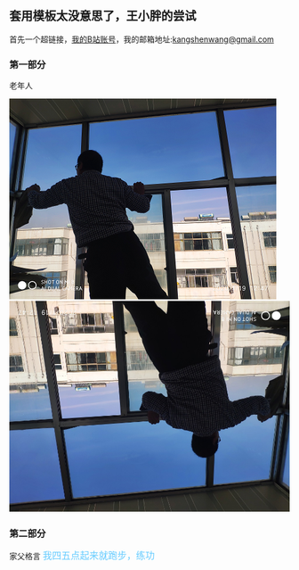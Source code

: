 ## 套用模板太没意思了，王小胖的尝试

首先一个超链接，<a href='https://space.bilibili.com/386198165'>我的B站账号</a>，我的邮箱地址:kangshenwang@gmail.com
### 第一部分
老年人

<img src='https://github.com/kangshenwang/kangshenwang/blob/master/wang1.png' alt='老年人的英姿1' />	
<img src='https://github.com/kangshenwang/kangshenwang/blob/master/wang1.jpg' alt='老年人的英姿2' />	


### 第二部分
家父格言
<blockqoute style="color:#66CCFF">
  <big>我四五点起来就跑步，练功</big>
</blockqoute>

